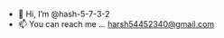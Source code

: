 - 👋 Hi, I’m @hash-5-7-3-2
- 📫 You can reach me ... harsh54452340@gmail.com

<!---
hash-5-7-3-2/hash-5-7-3-2 is a ✨ special ✨ repository because its `README.md` (this file) appears on your GitHub profile.
You can click the Preview link to take a look at your changes.
--->
